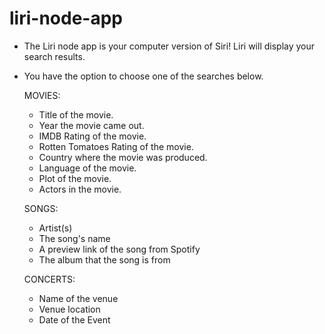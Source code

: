 # liri-node-app

* The Liri node app is your computer version of Siri! Liri will display your search results. 
* You have the option to choose one of the searches below.

  MOVIES:    
   * Title of the movie.
   * Year the movie came out.
   * IMDB Rating of the movie.
   * Rotten Tomatoes Rating of the movie.
   * Country where the movie was produced.
   * Language of the movie.
   * Plot of the movie.
   * Actors in the movie.

  SONGS: 
    * Artist(s)
    * The song's name
    * A preview link of the song from Spotify 
    * The album that the song is from

  CONCERTS: 
    * Name of the venue
    * Venue location
    * Date of the Event

